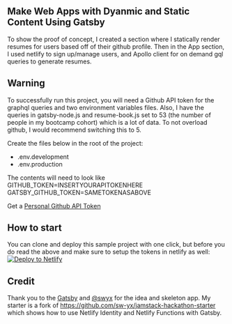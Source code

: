 ## Make Web Apps with Dyanmic and Static Content Using Gatsby

To show the proof of concept, I created a section where I statically render resumes for users based off of their github profile. Then in the App section, I used netlify to sign up/manage users, and Apollo client for on demand gql queries to generate resumes.

## Warning

To successfully run this project, you will need a Github API token for the graphql queries and two environment variables files. Also, I have the queries in gatsby-node.js and resume-book.js set to 53 (the number of people in my bootcamp cohort) which is a lot of data. To not overload github, I would recommend switching this to 5.

Create the files below in the root of the project:
* .env.development
* .env.production

The contents will need to look like 
GITHUB_TOKEN=INSERTYOURAPITOKENHERE
GATSBY_GITHUB_TOKEN=SAMETOKENASABOVE

Get a [Personal Github API Token](https://github.com/settings/tokens) 

## How to start

You can clone and deploy this sample project with one click, but before you do read the above and make sure to setup the tokens in netlify as well:
[![Deploy to Netlify](https://www.netlify.com/img/deploy/button.svg)](https://app.netlify.com/start/deploy?repository=https://github.com/dwyfrequency/gatsby-ghub&stack=cms)

## Credit

Thank you to the [Gatsby](https://twitter.com/gatsbyjs?lang=en) and [@swyx](https://twitter.com/swyx) for the idea and skeleton app. My starter is a fork of https://github.com/sw-yx/jamstack-hackathon-starter which shows how to use Netlify Identity and Netlify Functions with Gatsby. 
